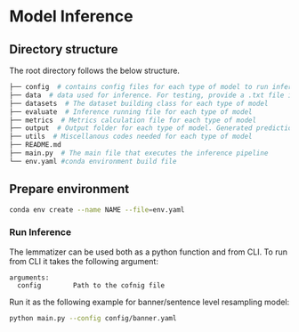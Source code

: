 # Model Inference

## Directory structure

The root directory follows the below structure.

```bash
├── config  # contains config files for each type of model to run inference
├── data  # data used for inference. For testing, provide a .txt file in (see banner/test.txt for file format). Include train files for train related analysis
├── datasets  # The dataset building class for each type of model
├── evaluate  # Inference running file for each type of model
├── metrics  # Metrics calculation file for each type of model
├── output  # Output folder for each type of model. Generated predictions and corresponding analysis will be saved here.
├── utils  # Miscellanous codes needed for each type of model
├── README.md
├── main.py  # The main file that executes the inference pipeline
└── env.yaml #conda environment build file
```

## Prepare environment

```bash
conda env create --name NAME --file=env.yaml
```

### Run Inference

The lemmatizer can be used both as a python function and from CLI. To run from CLI it takes the following argument:

```text
arguments:
  config        Path to the cofnig file
```

Run it as the following example for banner/sentence level resampling model:

```bash
python main.py --config config/banner.yaml
```
